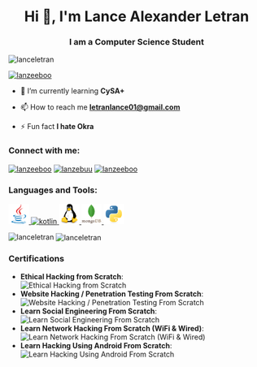 <h1 align="center">Hi 👋, I'm Lance Alexander Letran</h1>
<h3 align="center">I am a Computer Science Student</h3>

<p align="left"> <img src="https://komarev.com/ghpvc/?username=lanceletran&label=Profile%20views&color=0e75b6&style=flat" alt="lanceletran" /> </p>

<p align="left"> <a href="https://twitter.com/lanzeeboo" target="blank"><img src="https://img.shields.io/twitter/follow/lanzeeboo?logo=twitter&style=for-the-badge" alt="lanzeeboo" /></a> </p>

- 🌱 I’m currently learning **CySA+**

- 📫 How to reach me **letranlance01@gmail.com**

- ⚡ Fun fact **I hate Okra**

<h3 align="left">Connect with me:</h3>
<p align="left">
<a href="https://twitter.com/lanzeeboo" target="blank"><img align="center" src="https://raw.githubusercontent.com/rahuldkjain/github-profile-readme-generator/master/src/images/icons/Social/twitter.svg" alt="lanzeeboo" height="30" width="40" /></a>
<a href="https://fb.com/lanzebuu" target="blank"><img align="center" src="https://raw.githubusercontent.com/rahuldkjain/github-profile-readme-generator/master/src/images/icons/Social/facebook.svg" alt="lanzebuu" height="30" width="40" /></a>
<a href="https://instagram.com/lanzeeboo" target="blank"><img align="center" src="https://raw.githubusercontent.com/rahuldkjain/github-profile-readme-generator/master/src/images/icons/Social/instagram.svg" alt="lanzeeboo" height="30" width="40" /></a>
</p>

<h3 align="left">Languages and Tools:</h3>
<p align="left"> <a href="https://www.java.com" target="_blank" rel="noreferrer"> <img src="https://raw.githubusercontent.com/devicons/devicon/master/icons/java/java-original.svg" alt="java" width="40" height="40"/> </a> <a href="https://kotlinlang.org" target="_blank" rel="noreferrer"> <img src="https://www.vectorlogo.zone/logos/kotlinlang/kotlinlang-icon.svg" alt="kotlin" width="40" height="40"/> </a> <a href="https://www.linux.org/" target="_blank" rel="noreferrer"> <img src="https://raw.githubusercontent.com/devicons/devicon/master/icons/linux/linux-original.svg" alt="linux" width="40" height="40"/> </a> <a href="https://www.mongodb.com/" target="_blank" rel="noreferrer"> <img src="https://raw.githubusercontent.com/devicons/devicon/master/icons/mongodb/mongodb-original-wordmark.svg" alt="mongodb" width="40" height="40"/> </a> <a href="https://www.python.org" target="_blank" rel="noreferrer"> <img src="https://raw.githubusercontent.com/devicons/devicon/master/icons/python/python-original.svg" alt="python" width="40" height="40"/> </a> </p>

<p><img align="left" src="https://github-readme-stats.vercel.app/api/top-langs?username=lanceletran&show_icons=true&locale=en&layout=compact" alt="lanceletran" /></p>

<p>&nbsp;<img align="center" src="https://github-readme-stats.vercel.app/api?username=lanceletran&show_icons=true&locale=en" alt="lanceletran" /></p>

### Certifications
- **Ethical Hacking from Scratch**:  
  ![Ethical Hacking from Scratch](https://drive.google.com/uc?export=view&id=17aUqrIfHOMJth7BKxa4Oj3dgb8zfXhcF)
- **Website Hacking / Penetration Testing From Scratch**:  
  ![Website Hacking / Penetration Testing From Scratch](https://drive.google.com/uc?export=view&id=1u0kfH4IifIZohic1Qxu2znNX6WHtUfYU)
- **Learn Social Engineering From Scratch**:  
  ![Learn Social Engineering From Scratch](https://drive.google.com/uc?export=view&id=1Z3UvhnT7G2Oa-CLQmf2BRn8I2Gs4qHJO)
- **Learn Network Hacking From Scratch (WiFi & Wired)**:  
  ![Learn Network Hacking From Scratch (WiFi & Wired)](https://drive.google.com/uc?export=view&id=1v87OdNLPizdwOSH_3Vptq4aYboiftMEG)
- **Learn Hacking Using Android From Scratch**:  
  ![Learn Hacking Using Android From Scratch](https://drive.google.com/uc?export=view&id=1fxifE-pztySuRnSMQ_Xecz6cuTzTDv6x)

